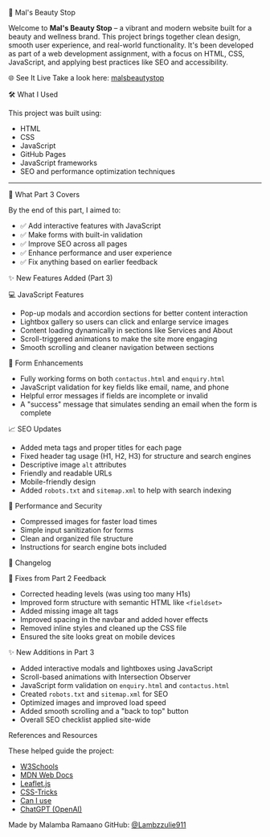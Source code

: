 💄 Mal's Beauty Stop

Welcome to **Mal's Beauty Stop** – a vibrant and modern website built for a beauty and wellness brand. This project brings together clean design, smooth user experience, and real-world functionality. It's been developed as part of a web development assignment, with a focus on HTML, CSS, JavaScript, and applying best practices like SEO and accessibility.



 🌐 See It Live
Take a look here: [malsbeautystop](https://lambzzulie911.github.io/malsbeautystop)



 🛠️ What I Used

This project was built using:

- HTML
- CSS
- JavaScript 
- GitHub Pages 
- JavaScript frameworks
- SEO and performance optimization techniques

---

 🎯 What Part 3 Covers

By the end of this part, I aimed to:

- ✅ Add interactive features with JavaScript  
- ✅ Make forms with built-in validation  
- ✅ Improve SEO across all pages  
- ✅ Enhance performance and user experience  
- ✅ Fix anything based on earlier feedback  



 ✨ New Features Added (Part 3)

💻 JavaScript Features
- Pop-up modals and accordion sections for better content interaction  
- Lightbox gallery so users can click and enlarge service images  
- Content loading dynamically in sections like Services and About  
- Scroll-triggered animations to make the site more engaging  
- Smooth scrolling and cleaner navigation between sections

 📩 Form Enhancements
- Fully working forms on both `contactus.html` and `enquiry.html`  
- JavaScript validation for key fields like email, name, and phone  
- Helpful error messages if fields are incomplete or invalid  
- A "success" message that simulates sending an email when the form is complete

 📈 SEO Updates
- Added meta tags and proper titles for each page  
- Fixed header tag usage (H1, H2, H3) for structure and search engines  
- Descriptive image `alt` attributes  
- Friendly and readable URLs  
- Mobile-friendly design  
- Added `robots.txt` and `sitemap.xml` to help with search indexing

🚀 Performance and Security
- Compressed images for faster load times  
- Simple input sanitization for forms  
- Clean and organized file structure  
- Instructions for search engine bots included



🔁 Changelog

 🔧 Fixes from Part 2 Feedback
- Corrected heading levels (was using too many H1s)  
- Improved form structure with semantic HTML like `<fieldset>`  
- Added missing image alt tags  
- Improved spacing in the navbar and added hover effects  
- Removed inline styles and cleaned up the CSS file  
- Ensured the site looks great on mobile devices

✨ New Additions in Part 3
- Added interactive modals and lightboxes using JavaScript  
- Scroll-based animations with Intersection Observer  
- JavaScript form validation on `enquiry.html` and `contactus.html`  
- Created `robots.txt` and `sitemap.xml` for SEO  
- Optimized images and improved load speed  
- Added smooth scrolling and a "back to top" button  
- Overall SEO checklist applied site-wide  



 References and Resources

These helped guide the project:

- [W3Schools](https://www.w3schools.com/)  
- [MDN Web Docs](https://developer.mozilla.org/)  
- [Leaflet.js](https://leafletjs.com/)   
- [CSS-Tricks](https://css-tricks.com/)  
- [Can I use](https://caniuse.com/)  
- [ChatGPT (OpenAI)](https://chat.openai.com/)  




 Made by
Malamba Ramaano
GitHub: [@Lambzzulie911](https://github.com/Lambzzulie911)

 
